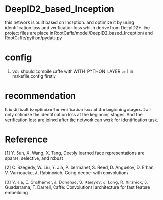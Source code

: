 # DeepID2_based_Inception
this network is built based on Inception. and optimize it by using identification loss and verification loss which derive from DeepID2+.
the project files are place in RootCaffe/model/DeepID2_based_Inception/ and RootCaffe/python/pydata.py

# config
1. you should compile caffe with WITH_PYTHON_LAYER := 1 in makefile.config firstly 

# recommendation
It is difficult to optimize the verification loss at the beginning stages. So I only optimize the identification loss at the beginning stages. And the verification loss are joined after the network can work for identification task.


# Reference
[1] Y. Sun, X. Wang, X. Tang, Deeply learned face representations are sparse, selective, and robust

[2] C. Szegedy, W. Liu, Y. Jia, P. Sermanet, S. Reed, D. Anguelov, D. Erhan, V. Vanhoucke, A. Rabinovich, Going deeper with convolutions

[3] Y. Jia, E. Shelhamer, J. Donahue, S. Karayev, J. Long, R. Girshick, S. Guadarrama, T. Darrell, Caffe: Convolutional architecture for fast feature embedding
